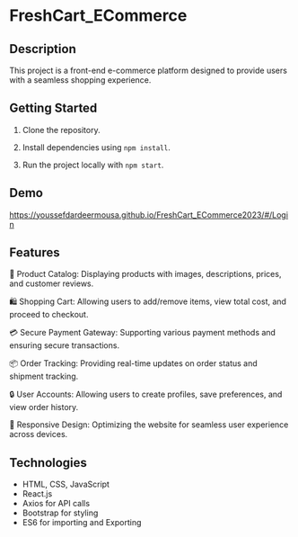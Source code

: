 
# FreshCart_ECommerce



## Description
This project is a front-end e-commerce platform designed to provide users with a seamless shopping experience.
## Getting Started
1. Clone the repository.
2. Install dependencies using `npm install`.

3. Run the project locally with `npm start`.


## Demo

https://youssefdardeermousa.github.io/FreshCart_ECommerce2023/#/Login

## Features


🛒 Product Catalog: Displaying products with images, descriptions, prices, and customer reviews.



🛍️ Shopping Cart: Allowing users to add/remove items, view total cost, and proceed to checkout.

💳 Secure Payment Gateway: Supporting various payment methods and ensuring secure transactions.

📦 Order Tracking: Providing real-time updates on order status and shipment tracking.

🔒 User Accounts: Allowing users to create profiles, save preferences, and view order history.


🚀 Responsive Design: Optimizing the website for seamless user experience across devices.






## Technologies 
- HTML, CSS, JavaScript
- React.js
- Axios for API calls
- Bootstrap for styling
- ES6 for importing and Exporting
